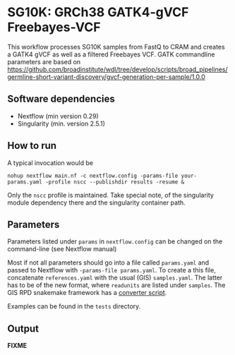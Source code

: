 # SG10K: GRCh38 GATK4-gVCF Freebayes-VCF

This workflow processes SG10K samples from FastQ to CRAM and
creates a GATK4 gVCF as well as a filtered Freebayes VCF.
GATK commandline parameters are based on https://github.com/broadinstitute/wdl/tree/develop/scripts/broad_pipelines/germline-short-variant-discovery/gvcf-generation-per-sample/1.0.0

## Software dependencies

- Nextflow (min version 0.29)
- Singularity (min. version 2.5.1)

## How to run

A typical invocation would be 

```
nohup nextflow main.nf -c nextflow.config -params-file your-params.yaml -profile nscc --publishdir results -resume &
```

Only the `nscc` profile is maintained. Take special note, of the
singularity module dependency there and the singularity container
path.

## Parameters

Parameters listed under `params` in `nextflow.config` can be changed
on the command-line (see Nextflow manual)


Most if not all parameters should go into a file called `params.yaml`
and passed to Nextflow with `-params-file params.yaml`.  To create a
this file, concatenate `references.yaml` with the usual (GIS)
`samples.yaml`. The latter has to be of the new format, where
`readunits` are listed under `samples`. The GIS RPD snakemake framework has a
[converter script](https://github.com/gis-rpd/pipelines/blob/devel/tools/sample_conf_converter.py).

Examples can be found in the
`tests` directory.

## Output

**FIXME**
